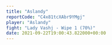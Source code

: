 ```yaml
---
title: "Aslandy"
reportCode: "C4x81tcXAbr9YMgj"
player: "Aslandy"
fight: "Lady Vashj - Wipe 1 (70%)"
date: 2021-09-22T19:00:43.822000+00:00
---
```

